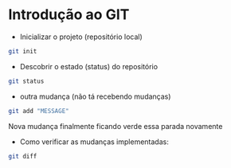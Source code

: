 # Introdução ao GIT

- Inicializar o projeto (repositório local)

```bash
git init
```

- Descobrir o estado (status) do repositório

```bash
git status
```

- outra mudança (não tá recebendo mudanças)

```bash
git add "MESSAGE"
```

Nova mudança finalmente ficando verde essa parada novamente

- Como verificar as mudanças implementadas:

```bash
git diff
```
